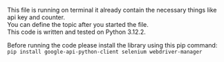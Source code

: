 This file is running on terminal it already contain the necessary things like api key and counter. <br>
You can define the topic after you started the file. <br>
This code is written and tested on Python 3.12.2. <br>

Before running the code please install the library using this pip command: <br>
``` pip install google-api-python-client selenium webdriver-manager ```
